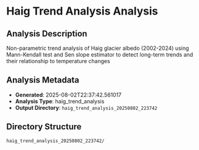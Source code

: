 # Haig Trend Analysis Analysis

## Analysis Description

Non-parametric trend analysis of Haig glacier albedo (2002-2024) using Mann-Kendall test and Sen slope estimator to detect long-term trends and their relationship to temperature changes

## Analysis Metadata

- **Generated**: 2025-08-02T22:37:42.561017
- **Analysis Type**: haig_trend_analysis
- **Output Directory**: `haig_trend_analysis_20250802_223742`

## Directory Structure

```
haig_trend_analysis_20250802_223742/

